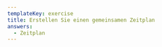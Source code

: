 ```yaml
---
templateKey: exercise
title: Erstellen Sie einen gemeinsamen Zeitplan
answers:
  - Zeitplan
---
```


